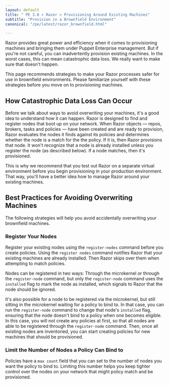 ```yaml
---
layout: default
title: " PE 3.8 » Razor » Provisioning Around Existing Machines"
subtitle: "Provision in a Brownfield Environment"
canonical: "/pe/latest/razor_brownfield.html"

---
```


Razor provides great power and efficiency when it comes to provisioning machines and bringing them under Puppet Enterprise management. But if you're not careful, you can inadvertently provision existing machines. In the worst cases, this can mean catastrophic data loss. We really want to make sure that doesn't happen.

This page recommends strategies to make your Razor processes safer for use in brownfield environments. Please familiarize yourself with these strategies before you move on to provisioning machines.

## How Catastrophic Data Loss Can Occur

Before we talk about ways to avoid overwriting your machines, it's a good idea to understand how it can happen. Razor is designed to find and register nodes that boot up on your network. When Razor objects &#8212; repos, brokers, tasks and policies &#8212; have been created and are ready to provision, Razor evaluates the nodes it finds against its policies and determines whether the node is a match for the the policy. If it is, then Razor provisions that node. It won't recognize that a node is already installed unless you register the node (as described below). If a node matches, then it's provisioned.

This is why we recommend that you test out Razor on a separate virtual environment before you begin provisioning in your production environment. That way, you'll have a better idea how to manage Razor around your existing machines.

## Best Practices for Avoiding Overwriting Machines

The following strategies will help you avoid accidentally overwriting your brownfield machines.

### Register Your Nodes

Register your existing nodes using the `register-nodes` command before you create policies. Using the `register nodes` command notifies Razor that your existing machines are already installed. Then Razor skips over them when attempting to match policies.

Nodes can be registered in two ways: Through the microkernel or through the `register-node` command, but only the `register-node` command uses the `installed` flag to mark the node as installed, which signals to Razor that the node should be ignored.

It's also possible for a node to be registered via the microkernel, but still sitting in the microkernel waiting for a policy to bind to. In that case, you can run the `register-node` command to change that node's `installed` flag, ensuring that the node doesn't bind to a policy when one becomes eligible. In this case, you will not create any policies at first, so that all nodes are able to be registered through the `register-node` command. Then, once all existing nodes are inventoried, you can start creating policies for new machines that should be provisioned.

### Limit the Number of Nodes a Policy Can Bind to

Policies have a `max count` field that you can set to the number of nodes you want the policy to bind to. Limiting this number helps you keep tighter control over the nodes on your network that might policy match and be provisioned.





